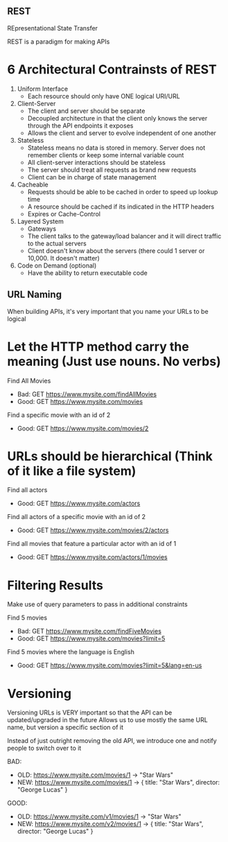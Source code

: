 ## REST

REpresentational State Transfer

REST is a paradigm for making APIs

# 6 Architectural Contrainsts of REST
1. Uniform Interface
    - Each resource should only have ONE logical URI/URL
2. Client-Server
    - The client and server should be separate
    - Decoupled architecture in that the client only knows the server through the API endpoints it exposes
    - Allows the client and server to evolve independent of one another
3. Stateless
    - Stateless means no data is stored in memory. Server does not remember clients or keep some internal variable count
    - All client-server interactions should be stateless
    - The server should treat all requests as brand new requests
    - Client can be in charge of state management
4. Cacheable
    - Requests should be able to be cached in order to speed up lookup time
    - A resource should be cached if its indicated in the HTTP headers
    - Expires or Cache-Control
5. Layered System
    - Gateways
    - The client talks to the gateway/load balancer and it will direct traffic to the actual servers
    - Client doesn't know about the servers (there could 1 server or 10,000. It doesn't matter)
6. Code on Demand (optional)
    - Have the ability to return executable code

## URL Naming

When building APIs, it's very important that you name your URLs to be logical

# Let the HTTP method carry the meaning (Just use nouns. No verbs)

Find All Movies
- Bad: GET https://www.mysite.com/findAllMovies
- Good: GET https://www.mysite.com/movies

Find a specific movie with an id of 2
- Good: GET https://www.mysite.com/movies/2

# URLs should be hierarchical (Think of it like a file system)

Find all actors
- Good: GET https://www.mysite.com/actors

Find all actors of a specific movie with an id of 2
- Good: GET https://www.mysite.com/movies/2/actors

Find all movies that feature a particular actor with an id of 1
- Good: GET https://www.mysite.com/actors/1/movies

# Filtering Results

Make use of query parameters to pass in additional constraints

Find 5 movies
- Bad: GET https://www.mysite.com/findFiveMovies
- Good: GET https://www.mysite.com/movies?limit=5

Find 5 movies where the language is English
- Good: GET https://www.mysite.com/movies?limit=5&lang=en-us

# Versioning

Versioning URLs is VERY important so that the API can be updated/upgraded in the future
Allows us to use mostly the same URL name, but version a specific section of it

Instead of just outright removing the old API, we introduce one and notify people to switch over to it

BAD:
- OLD: https://www.mysite.com/movies/1 -> "Star Wars"
- NEW: https://www.mysite.com/movies/1 -> { title: "Star Wars", director: "George Lucas" }

GOOD:
- OLD: https://www.mysite.com/v1/movies/1 -> "Star Wars"
- NEW: https://www.mysite.com/v2/movies/1 -> { title: "Star Wars", director: "George Lucas" }